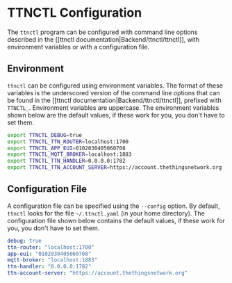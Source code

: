 # TTNCTL Configuration

The `ttnctl` program can be configured with command line options described in the [[ttnctl documentation|Backend/ttnctl/ttnctl]], with environment variables or with a configuration file.

## Environment

`ttnctl` can be configured using environment variables.
The format of these variables is the underscored version of the command line options that can be found in the [[ttnctl documentation|Backend/ttnctl/ttnctl]], prefixed with `TTNCTL_`. Environment variables are uppercase. The environment variables shown below are the default values, if these work for you, you don't have to set them.

```sh
export TTNCTL_DEBUG=true
export TTNCTL_TTN_ROUTER=localhost:1700
export TTNCTL_APP_EUI=0102030405060708
export TTNCTL_MQTT_BROKER=localhost:1883
export TTNCTL_TTN_HANDLER=0.0.0.0:1782
export TTNCTL_TTN_ACCOUNT_SERVER=https://account.thethingsnetwork.org
```

## Configuration File

A configuration file can be specified using the `--config` option. By default, `ttnctl` looks for the file `~/.ttnctl.yaml` (in your home directory).
The configuration file shown below contains the default values, if these work for you, you don't have to set them.

```yaml
debug: true
ttn-router: "localhost:1700"
app-eui: "0102030405060708"
mqtt-broker: "localhost:1883"
ttn-handler: "0.0.0.0:1782"
ttn-account-server: "https://account.thethingsnetwork.org"

```
